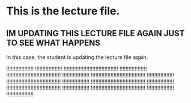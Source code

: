 # This is the lecture file. 

## IM UPDATING THIS LECTURE FILE AGAIN JUST TO SEE WHAT HAPPENS 
In this case, the student is updating the lecture file again. 

!!!!!!!!!!!!!!!!!!
!!!!!!!!!!!!!!!!!!
!!!!!!!!!!!!!!!!!!!!!!!!!!!!!!!!!!!!
!!!!!!!!!!!!!!!!!!
!!!!!!!!!!!!!!!!!!!!!!!!!!!!!!!!!!!!
!!!!!!!!!!!!!!!!!!
!!!!!!!!!!!!!!!!!!!!!!!!!!!!!!!!!!!!
!!!!!!!!!!!!!!!!!!
!!!!!!!!!!!!!!!!!!!!!!!!!!!!!!!!!!!!
!!!!!!!!!!!!!!!!!!
!!!!!!!!!!!!!!!!!!!!!!!!!!!!!!!!!!!!
!!!!!!!!!!!!!!!!!!
!!!!!!!!!!!!!!!!!!!!!!!!!!!!!!!!!!!!
!!!!!!!!!!!!!!!!!!
!!!!!!!!!!!!!!!!!!!!!!!!!!!!!!!!!!!!
!!!!!!!!!!!!!!!!!!
!!!!!!!!!!!!!!!!!!